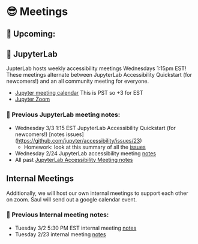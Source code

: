 # 😎 Meetings

## 📅 Upcoming:

## 🚀 JupyterLab

JupterLab hosts weekly accessibility meetings Wednesdays 1:15pm EST! These meetings alternate between JupyterLab Accessibility Quickstart (for newcomers!) and an all community meeting for everyone.

*   [Jupyter meeting calendar](https://jupyter.readthedocs.io/en/latest/community/content-community.html#jupyter-community-meetings) This is PST so +3 for EST
*   [Jupyter Zoom](https://zoom.us/my/jovyan?pwd=c0JZTHlNdS9Sek9vdzR3aTJ4SzFTQT09)

### 📝 Previous JupyterLab meeting notes:

*   Wednesday 3/3 1:15 EST JupyterLab Accessibility Quickstart (for newcomers!) \[notes issues\](https://github.com/jupyter/accessibility/issues/23)
    *   Homework: look at this summary of all the [issues](https://github.com/jupyterlab/jupyterlab/pull/9399)
*   Wednesday 2/24 JupyterLab accessibility meeting [notes](https://github.com/jupyterlab/team-compass/issues/98#issuecomment-786314705)
*   All past [JupyterLab Accessibility Meeting notes](https://github.com/jupyterlab/team-compass/issues/98)

## Internal Meetings

Additionally, we will host our own internal meetings to support each other on zoom. Saul will send out a google calendar event.

### 📝 Previous Internal meeting notes:

*   Tuesday 3/2 5:30 PM EST internal meeting [notes](./meetings/3_02_2021.md)
*   Tuesday 2/23 internal meeting [notes](./meetings/2_23_2021.md)
